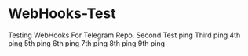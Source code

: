 # WebHooks-Test
Testing WebHooks For Telegram Repo.
Second Test ping
Third ping
4th ping
5th ping
6th ping
7th ping
8th ping
9th ping 
